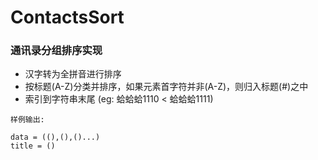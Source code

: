 # ContactsSort
### 通讯录分组排序实现 

* 汉字转为全拼音进行排序
* 按标题(A-Z)分类并排序，如果元素首字符并非(A-Z)，则归入标题(#)之中
* 索引到字符串末尾 (eg: 蛤蛤蛤1110 < 蛤蛤蛤1111)


```
样例输出: 

data = ((),(),()...)
title = ()
```
